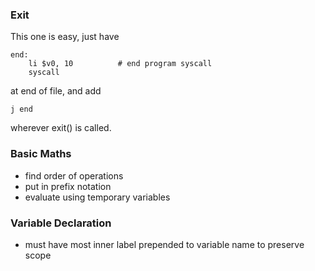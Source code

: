 
### Exit 

This one is easy, just have 

```
end:
	li $v0, 10          # end program syscall
	syscall
```

at end of file, and add

```
j end
```

wherever exit() is called.

### Basic Maths

- find order of operations
- put in prefix notation
- evaluate using temporary variables 

### Variable Declaration

- must have most inner label prepended to variable name to preserve scope